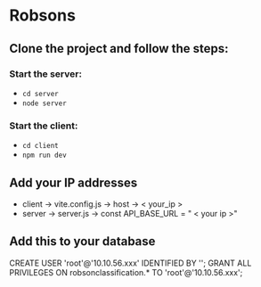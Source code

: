 # Robsons

## Clone the project and follow the steps:

### Start the server:
* `cd server`
* `node server`

### Start the client:
* `cd client`
* `npm run dev`


## Add your IP addresses
* client -> vite.config.js -> host -> < your_ip >
* server -> server.js -> const API_BASE_URL = " <  your ip  >"


## Add this to your database
CREATE USER 'root'@'10.10.56.xxx' IDENTIFIED BY '';
GRANT ALL PRIVILEGES ON robsonclassification.* TO 'root'@'10.10.56.xxx';
